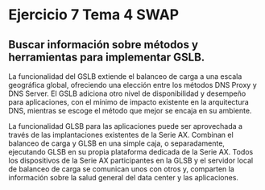 # Ejercicio 7 Tema 4 SWAP
## Buscar información sobre métodos y herramientas para implementar GSLB. 

La funcionalidad del GSLB extiende el balanceo de carga a una escala geográfica global, ofreciendo una elección entre los métodos DNS Proxy y DNS Server. El GSLB adiciona otro nivel de disponibilidad y desempeño para aplicaciones, con el mínimo de impacto existente en la arquitectura DNS, mientras se escoge el método que mejor se encaja en su ambiente. 

La funcionalidad GLSB para las aplicaciones puede ser aprovechada a través de las implantaciones existentes de la Serie AX. Combinan el balanceo de carga y GLSB en una simple caja, o separadamente, ejecutando GLSB en su propia plataforma dedicada de la Serie AX. Todos los dispositivos de la Serie AX participantes en la GLSB y el servidor local de balanceo de carga se comunican unos con otros y, comparten la información sobre la salud general del data center y las aplicaciones.




